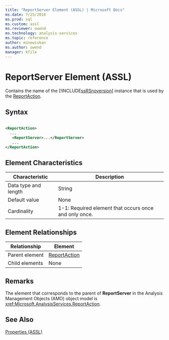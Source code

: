 ```yaml
---
title: "ReportServer Element (ASSL) | Microsoft Docs"
ms.date: 7/25/2018
ms.prod: sql
ms.custom: assl
ms.reviewer: owend
ms.technology: analysis-services
ms.topic: reference
author: minewiskan
ms.author: owend
manager: kfile
---
```

# ReportServer Element (ASSL)

  Contains the name of the  [!INCLUDE[ssRSnoversion](../../../includes/ssrsnoversion-md.md)] instance that is used by the [ReportAction](data-type/reportaction-data-type-assl.md).  
  
## Syntax  
  
```xml  
  
<ReportAction>  
  ...  
   <ReportServer>...</ReportServer>  
   ...  
</ReportAction>  
```  
  
## Element Characteristics  
  
|Characteristic|Description|  
|--------------------|-----------------|  
|Data type and length|String|  
|Default value|None|  
|Cardinality|1-1: Required element that occurs once and only once.|  
  
## Element Relationships  
  
|Relationship|Element|  
|------------------|-------------|  
|Parent element|[ReportAction](data-type/reportaction-data-type-assl.md)|  
|Child elements|None|  
  
## Remarks  
 The element that corresponds to the parent of **ReportServer** in the Analysis Management Objects (AMO) object model is <xref:Microsoft.AnalysisServices.ReportAction>.  
  
## See Also  
 [Properties &#40;ASSL&#41;](properties/properties-assl.md)  
  
  
